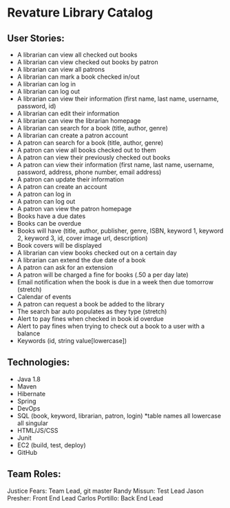 # Revature Library Catalog

## User Stories:
- A librarian can view all checked out books
- A librarian can view checked out books by patron
- A librarian can view all patrons
- A librarian can mark a book checked in/out
- A librarian can log in
- A librarian can log out
- A librarian can view their information (first name, last name, username, password, id)
- A librarian can edit their information
- A librarian can view the librarian homepage
- A librarian can search for a book (title, author, genre)
- A librarian can create a patron account
- A patron can search for a book (title, author, genre)
- A patron can view all books checked out to them
- A patron can view their previously checked out books
- A patron can view their information (first name, last name, username, password, address, phone number, email address)
- A patron can update their information
- A patron can create an account
- A patron can log in
- A patron can log out
- A patron van view the patron homepage
- Books have a due dates
- Books can be overdue
- Books will have (title, author, publisher, genre, ISBN, keyword 1, keyword 2, keyword 3, id, cover image url, description)
- Book covers will be displayed
- A librarian can view books checked out on a certain day
- A librarian can extend the due date of a book
- A patron can ask for an extension 
- A patron will be charged a fine for books (.50 a per day late)
- Email notification when the book is due in a week then due tomorrow (stretch)
- Calendar of events
- A patron can request a book be added to the library
- The search bar auto populates as they type (stretch)
- Alert to pay fines when checked in book id overdue
- Alert to pay fines when trying to check out a book to a user with a balance
- Keywords (id, string value[lowercase])

## Technologies:
- Java 1.8
- Maven
- Hibernate
- Spring
- DevOps
- SQL (book, keyword, librarian, patron, login) *table names all lowercase all singular 
- HTML/JS/CSS
- Junit
- EC2 (build, test, deploy)
- GitHub

## Team Roles:
Justice Fears: Team Lead, git master 
Randy Missun: Test Lead 
Jason Presher: Front End Lead
Carlos Portillo: Back End Lead

